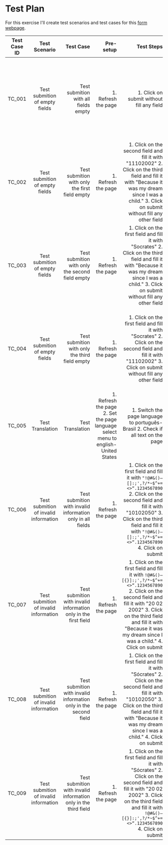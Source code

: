 # Test Plan

For this exercise I'll create test scenarios and test cases for this [form webpage](https://bit.ly/formwebpage).

| Test Case ID  | Test Scenario | Test Case | Pre-setup |Test Steps|Expected Results|
| ------------- |:-------------:| -----:| -----:|-----:| -----:|
| TC_001|Test submition of empty fields|Test submition with all fields empty|1. Refresh the page|1. Click on submit without fill any field|Shows "This field is required." in red bellow all the fields that weren't filled and also do not submit the form.|
| TC_002|Test submition of empty fields|Test submition with only the first field empty|1. Refresh the page|1. Click on the second field and fill it with "11102002" 2. Click on the third field and fill it with "Because it was my dream since I was a child." 3. Click on submit without fill any other field|Shows "This field is required." in red bellow all the fields that weren't filled and also do not submit the form.|
| TC_003|Test submition of empty fields|Test submition with only the second field empty|1. Refresh the page|1. Click on the first field and fill it with "Socrates" 2. Click on the third field and fill it with "Because it was my dream since I was a child." 3. Click on submit without fill any other field|Shows "This field is required." in red bellow all the fields that weren't filled and also do not submit the form.
| TC_004|Test submition of empty fields|Test submition with only the third field empty|1. Refresh the page|1. Click on the first field and fill it with "Socrates" 2. Click on the second field and fill it with "11102002" 3. Click on submit without fill any other field|Shows "This field is required." in red bellow all the fields that weren't filled and also do not submit the form.
| TC_005|Test Translation|Test Translation|1. Refresh the page 2. Set the page language select menu to english-United States|1. Switch the page language to português-Brasil 2. Check if all text on the page|All text on the page is properly translated.
| TC_006|Test submition of invalid information|Test submition with invalid information only in all fields|1. Refresh the page|1. Click on the first field and fill it with `"!@#&()–[]:;',?/*~$^+=<>“.1234567890` 2. Click on the second field and fill it with "10102050"  3. Click on the third field and fill it with `"!@#&()–[]:;',?/*~$^+=<>“.1234567890` 4. Click on submit|Shows "This information is invalid." in red bellow all the fields and also do not submit the form.
| TC_007|Test submition of invalid information|Test submition with invalid information only in the first field|1. Refresh the page|1. Click on the first field and fill it with `!@#&()–[{}]:;',?/*~$^+=<>“.1234567890` 2. Click on the second field and fill it with "20 02 2002" 3. Click on the third field and fill it with "Because it was my dream since I was a child." 4. Click on submit|Shows "This information is invalid." in red only bellow the first field and also do not submit the form.
| TC_008|Test submition of invalid information|Test submition with invalid information only in the second field|1. Refresh the page|1. Click on the first field and fill it with "Sócrates" 2. Click on the second field and fill it with "10102050" 3. Click on the third field and fill it with "Because it was my dream since I was a child." 4. Click on submit|Shows "This information is invalid." in red only bellow the second field and also do not submit the form.
| TC_009|Test submition of invalid information|Test submition with invalid information only in the third field|1. Refresh the page|1. Click on the first field and fill it with "Sócrates" 2. Click on the second field and fill it with "20 02 2002" 3. Click on the third field and fill it with `!@#&()–[{}]:;',?/*~$^+=<>“.1234567890` 4. Click on submit|Shows "This information is invalid." in red only bellow the third field and also do not submit the form.
